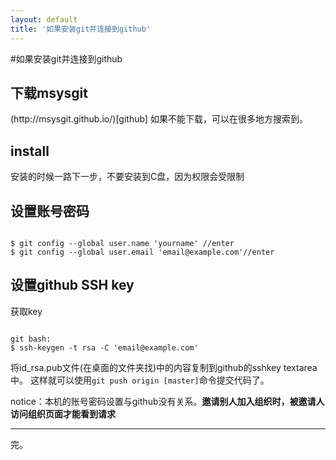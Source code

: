 ```yaml
---
layout: default
title: '如果安装git并连接到github'
---
```

#如果安装git并连接到github
<h2>下载msysgit</h2>
(http://msysgit.github.io/)[github]
如果不能下载，可以在很多地方搜索到。
<h2>install</h2>
安装的时候一路下一步，不要安装到C盘，因为权限会受限制
<h2>设置账号密码</h2>
<pre><code>
$ git config --global user.name 'yourname' //enter
$ git config --global user.email 'email@example.com'//enter
</code></pre>
<h2>设置github SSH key</h2>
获取key
<pre><code>
git bash:
$ ssh-keygen -t rsa -C 'email@example.com'
</code></pre>
将id_rsa.pub文件(在桌面的文件夹找)中的内容复制到github的sshkey textarea中。
这样就可以使用<code>git push origin [master]</code>命令提交代码了。
<p>notice：本机的账号密码设置与github没有关系。<strong>邀请别人加入组织时，被邀请人访问组织页面才能看到请求</strong></p>
<hr/>
完。
